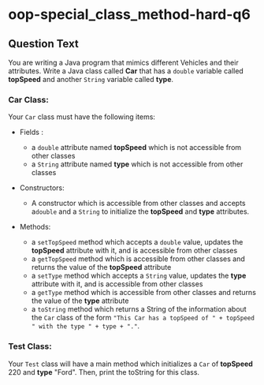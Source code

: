 # oop-special_class_method-hard-q6

## Question Text

You are writing a Java program that mimics different Vehicles and their attributes. Write a Java class called **Car**
that has a `double` variable called **topSpeed** and another `String` variable called **type**.

### Car Class:

Your `Car` class must have the following items:

- Fields :
    - a `double` attribute named **topSpeed** which is not accessible from other classes
    - a `String` attribute named **type** which is not accessible from other classes

- Constructors:
    - A constructor which is accessible from other classes and accepts a`double` and a `String` to initialize the
      **topSpeed** and **type** attributes.

- Methods:
    - a `setTopSpeed` method which accepts a `double` value, updates the **topSpeed** attribute with it, and is
      accessible from other classes
    - a `getTopSpeed` method which is accessible from other classes and returns the value of the **topSpeed** attribute
    - a `setType` method which accepts a `String` value, updates the **type** attribute with it, and is accessible
      from other classes
    - a `getType` method which is accessible from other classes and returns the value of the **type** attribute
    - a `toString` method which returns a String of the information about the `Car` class of the form
      `"This Car has a topSpeed of " + topSpeed " with the type " + type + "."`.

### Test Class:

Your `Test` class will have a main method which initializes a `Car` of **topSpeed** 220 and **type** "Ford". Then,
print the toString for this class.